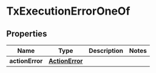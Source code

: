 
# TxExecutionErrorOneOf

## Properties
| Name | Type | Description | Notes |
| ------------ | ------------- | ------------- | ------------- |
| **actionError** | [**ActionError**](ActionError.md) |  |  |



